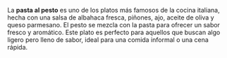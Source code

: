 La **pasta al pesto** es uno de los platos más famosos de la cocina italiana, hecha con una salsa de albahaca fresca, piñones, ajo, aceite de oliva y queso parmesano. El pesto se mezcla con la pasta para ofrecer un sabor fresco y aromático. Este plato es perfecto para aquellos que buscan algo ligero pero lleno de sabor, ideal para una comida informal o una cena rápida.
